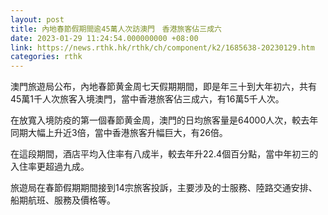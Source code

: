 ```yaml
---
layout: post
title: 內地春節假期間逾45萬人次訪澳門　香港旅客佔三成六
date: 2023-01-29 11:24:54.000000000 +08:00
link: https://news.rthk.hk/rthk/ch/component/k2/1685638-20230129.htm
categories: rthk
---
```


澳門旅遊局公布，內地春節黄金周七天假期期間，即是年三十到大年初六，共有45萬1千人次旅客入境澳門，當中香港旅客佔三成六，有16萬5千人次。

在放寬入境防疫的第一個春節黄金周，澳門的日均旅客量是64000人次，較去年同期大幅上升近3倍，當中香港旅客升幅巨大，有26倍。

在這段期間，酒店平均入住率有八成半，較去年升22.4個百分點，當中年初三的入住率更超過九成。

旅遊局在春節假期期間接到14宗旅客投訴，主要涉及的士服務、陸路交通安排、船期航班、服務及價格等。
